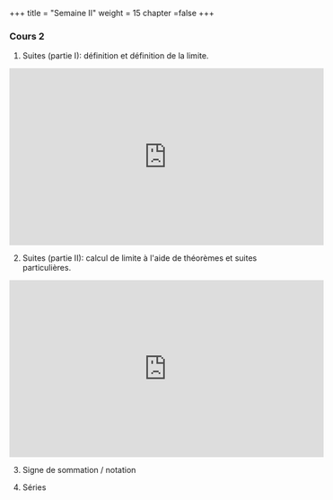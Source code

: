 +++
title = "Semaine II"
weight = 15
chapter =false
+++

### Cours 2

1) Suites (partie I): définition et définition de la limite.

<iframe width="560" height="315" src="https://www.youtube.com/embed/jR8iRqO1t-o" frameborder="0" allow="accelerometer; autoplay; clipboard-write; encrypted-media; gyroscope; picture-in-picture" allowfullscreen></iframe>


2) Suites (partie II): calcul de limite à l'aide de théorèmes et suites particulières. 

<iframe width="560" height="315" src="https://www.youtube.com/embed/WW92x9x2qWY" frameborder="0" allow="accelerometer; autoplay; clipboard-write; encrypted-media; gyroscope; picture-in-picture" allowfullscreen></iframe>


3) Signe de sommation / notation 




4) Séries

